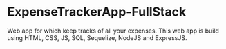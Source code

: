 # ExpenseTrackerApp-FullStack
Web app for which keep tracks of all your expenses. This web app is build using HTML, CSS, JS, SQL, Sequelize, NodeJS and ExpressJS.
